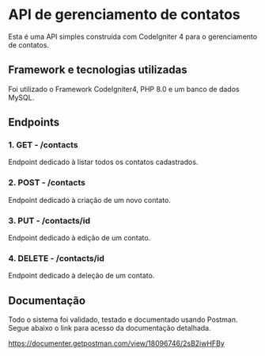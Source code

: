 # API de gerenciamento de contatos

Esta é uma API simples construída com CodeIgniter 4 para o gerenciamento de contatos.

## Framework e tecnologias utilizadas
Foi utilizado o Framework CodeIgniter4, PHP 8.0 e um banco de dados MySQL.

## Endpoints

### 1. GET - /contacts
Endpoint dedicado à listar todos os contatos cadastrados.

### 2. POST - /contacts
Endpoint dedicado à criação de um novo contato.

### 3. PUT - /contacts/id
Endpoint dedicado à edição de um contato.

### 4. DELETE - /contacts/id
Endpoint dedicado à deleção de um contato.

## Documentação
Todo o sistema foi validado, testado e documentado usando Postman. Segue abaixo o link para acesso da documentação detalhada.

https://documenter.getpostman.com/view/18096746/2sB2iwHFBy